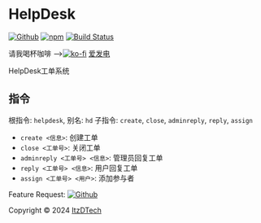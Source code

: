 # HelpDesk

[![Github](https://img.shields.io/badge/GitHub-100000?style=for-the-badge&logo=github&logoColor=white)](https://github.com/itzdrli/koishi-plugin-helpdesk) [![npm](https://img.shields.io/npm/v/koishi-plugin-helpdesk?style=flat-square)](https://www.npmjs.com/package/koishi-plugin-helpdesk) [![Build Status](https://app.travis-ci.com/itzdrli/koishi-plugin-helpdesk.svg?token=TLryNrQDdx1XD7LvpF49&branch=master)](https://app.travis-ci.com/itzdrli/koishi-plugin-helpdesk)

请我喝杯咖啡 -->[![ko-fi](https://img.shields.io/badge/Ko--fi-F16061?style=for-the-badge&logo=ko-fi&logoColor=white)](https://ko-fi.com/itzdrli) [爱发电](https://afdian.net/a/itzdrli)

HelpDesk工单系统

## 指令

 根指令: `helpdesk`, 别名: `hd`
 子指令: `create`, `close`, `adminreply`, `reply`, `assign`

 - `create <信息>`: 创建工单
 - `close <工单号>`: 关闭工单
 - `adminreply <工单号> <信息>`: 管理员回复工单
 - `reply <工单号> <信息>`: 用户回复工单
 - `assign <工单号> <用户>`: 添加参与者

Feature Request: [![Github](https://img.shields.io/badge/GitHub-100000?style=for-the-badge&logo=github&logoColor=white)](https://github.com/itzdrli/koishi-plugin-helpdesk/issues)

Copyright © 2024 [ItzDTech](https://dev.itzdrli.com)